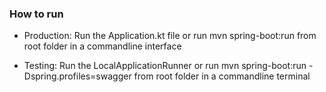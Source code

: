 ### How to run
- Production: Run the Application.kt file or run mvn spring-boot:run from root folder in a commandline interface

- Testing: Run the LocalApplicationRunner or run mvn spring-boot:run -Dspring.profiles=swagger from root folder in a commandline terminal
